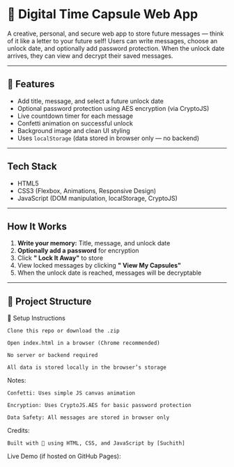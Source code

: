 # 🌌 Digital Time Capsule Web App

A creative, personal, and secure web app to store future messages — think of it like a letter to your future self! Users can write messages, choose an unlock date, and optionally add password protection. When the unlock date arrives, they can view and decrypt their saved messages.

---

## 🔐 Features

-  Add title, message, and select a future unlock date
-  Optional password protection using AES encryption (via CryptoJS)
-  Live countdown timer for each message
-  Confetti animation on successful unlock
-  Background image and clean UI styling
-  Uses `localStorage` (data stored in browser only — no backend)

---

##  Tech Stack

- HTML5
- CSS3 (Flexbox, Animations, Responsive Design)
- JavaScript (DOM manipulation, localStorage, CryptoJS)

---

##  How It Works

1. **Write your memory:** Title, message, and unlock date
2. **Optionally add a password** for encryption
3. Click **" Lock It Away"** to store
4. View locked messages by clicking **" View My Capsules"**
5. When the unlock date is reached, messages will be decryptable

---

## 📁 Project Structure

🔧 Setup Instructions

    Clone this repo or download the .zip

    Open index.html in a browser (Chrome recommended)

    No server or backend required

    All data is stored locally in the browser’s storage

 Notes:

    Confetti: Uses simple JS canvas animation

    Encryption: Uses CryptoJS.AES for basic password protection

    Data Safety: All messages are stored in browser only

 Credits:

    Built with 💖 using HTML, CSS, and JavaScript by [Suchith]

 Live Demo (if hosted on GitHub Pages):



